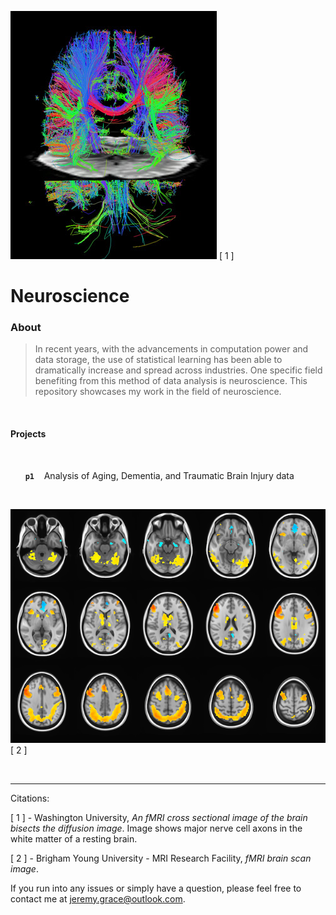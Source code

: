 ![Diffusion.fMRI](img/brainscan.ucberkley.jpg)
[ 1 ]

Neuroscience
==========

### About

>In recent years, with the advancements in computation power and data storage, the use of statistical learning has been able to dramatically increase and spread across industries. One specific field benefiting from this method of data analysis is neuroscience. This repository showcases my work in the field of neuroscience.


<br>

#### Projects
<br>

&nbsp;&nbsp;&nbsp;&nbsp;&nbsp; **`p1`**     &nbsp;&nbsp; Analysis of Aging, Dementia, and Traumatic Brain Injury data

<br>

![fMRI](img/fmri.byu-compact.png)
[ 2 ]


<br>

---
Citations:

[ 1 ] - Washington University, _An fMRI cross sectional image of the brain bisects the diffusion image_. Image shows major nerve cell axons in the white matter of a resting brain.

[ 2 ] - Brigham Young University - MRI Research Facility, _fMRI brain scan image_.


If you run into any issues or simply have a question, please feel free to contact me at jeremy.grace@outlook.com.
